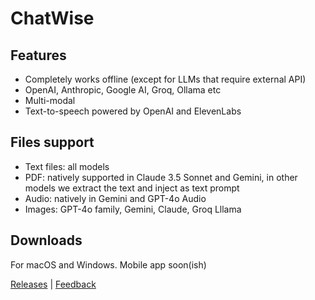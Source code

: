# ChatWise

## Features

- Completely works offline (except for LLMs that require external API)
- OpenAI, Anthropic, Google AI, Groq, Ollama etc
- Multi-modal
- Text-to-speech powered by OpenAI and ElevenLabs

## Files support

- Text files: all models
- PDF: natively supported in Claude 3.5 Sonnet and Gemini, in other models we extract the text and inject as text prompt
- Audio: natively in Gemini and GPT-4o Audio
- Images: GPT-4o family, Gemini, Claude, Groq Lllama

## Downloads

For macOS and Windows. Mobile app soon(ish)

[Releases](https://github.com/egoist/chatwise-releases/releases) | [Feedback](https://github.com/egoist/chatwise-releases/issues/new)
